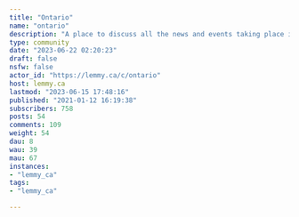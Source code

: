 ```yaml
---
title: "Ontario" 
name: "ontario"
description: "A place to discuss all the news and events taking place in the province of Ontario, Canada.**Rules**-   No bigotry - including racism, sexism, ableism, homophobia, transphobia, or xenophobia. -   Be respectful, especially when disagreeing. Everyone should feel welcome here.-   No porn.-   No Ads / Spamming."
type: community
date: "2023-06-22 02:20:23"
draft: false
nsfw: false
actor_id: "https://lemmy.ca/c/ontario"
host: lemmy.ca
lastmod: "2023-06-15 17:48:16"
published: "2021-01-12 16:19:38"
subscribers: 758
posts: 54
comments: 109
weight: 54
dau: 8
wau: 39
mau: 67
instances:
- "lemmy_ca"
tags: 
- "lemmy_ca"

---
```

